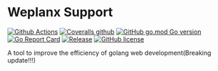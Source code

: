 # Weplanx Support

[![Github Actions](https://img.shields.io/github/workflow/status/weplanx/support/actions?style=flat-square)](https://github.com/weplanx/support/actions)
[![Coveralls github](https://img.shields.io/coveralls/github/weplanx/support.svg?style=flat-square)](https://coveralls.io/github/weplanx/support)
[![GitHub go.mod Go version](https://img.shields.io/github/go-mod/go-version/weplanx/support?style=flat-square)](https://github.com/weplanx/support)
[![Go Report Card](https://goreportcard.com/badge/github.com/weplanx/support?style=flat-square)](https://goreportcard.com/report/github.com/weplanx/support)
[![Release](https://img.shields.io/github/v/release/weplanx/support.svg?style=flat-square)](https://github.com/weplanx/support)
[![GitHub license](https://img.shields.io/github/license/weplanx/support?style=flat-square)](https://raw.githubusercontent.com/weplanx/support/master/LICENSE)

A tool to improve the efficiency of golang web development(Breaking update!!!)
